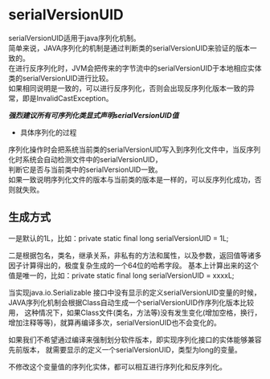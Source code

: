 # serialVersionUID

serialVersionUID适用于java序列化机制。  
简单来说，JAVA序列化的机制是通过判断类的serialVersionUID来验证的版本一致的。  
在进行反序列化时，JVM会把传来的字节流中的serialVersionUID于本地相应实体类的serialVersionUID进行比较。  
如果相同说明是一致的，可以进行反序列化，否则会出现反序列化版本一致的异常，即是InvalidCastException。  

***强烈建议所有可序列化类显式声明serialVersionUID值***

* 具体序列化的过程

序列化操作时会把系统当前类的serialVersionUID写入到序列化文件中，当反序列化时系统会自动检测文件中的serialVersionUID，  
判断它是否与当前类中的serialVersionUID一致。  
如果一致说明序列化文件的版本与当前类的版本是一样的，可以反序列化成功，否则就失败。  

## 生成方式

一是默认的1L，比如：private static final long serialVersionUID = 1L;    

二是根据包名，类名，继承关系，非私有的方法和属性，以及参数，返回值等诸多因子计算得出的，极度复杂生成的一个64位的哈希字段。
基本上计算出来的这个值是唯一的，比如：private static final long  serialVersionUID = xxxxL;

当实现java.io.Serializable 接口中没有显示的定义serialVersionUID变量的时候，
JAVA序列化机制会根据Class自动生成一个serialVersionUID作序列化版本比较用，
这种情况下，如果Class文件(类名，方法等)没有发生变化(增加空格，换行，增加注释等等)，就算再编译多次，serialVersionUID也不会变化的。

如果我们不希望通过编译来强制划分软件版本，即实现序列化接口的实体能够兼容先前版本，
就需要显示的定义一个serialVersionUID，类型为long的变量。

不修改这个变量值的序列化实体，都可以相互进行序列化和反序列化。  
